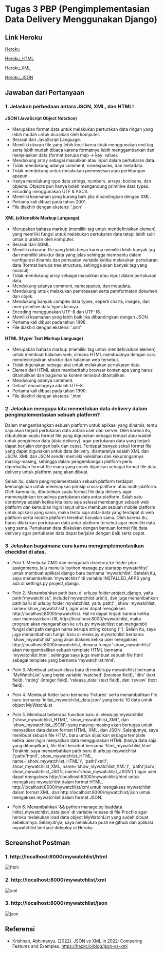 # Tugas 3 PBP (Pengimplementasian Data Delivery Menggunakan Django)

## Link Heroku

[Heroku](https://katalog-project-django.herokuapp.com/mywatchlist/)

[Heroku_HTML](https://katalog-project-django.herokuapp.com/mywatchlist/html/)

[Heroku_XML](https://katalog-project-django.herokuapp.com/mywatchlist/xml/)

[Heroku_JSON](https://katalog-project-django.herokuapp.com/mywatchlist/json/)

## Jawaban dari Pertanyaan

### 1. Jelaskan perbedaan antara JSON, XML, dan HTML!

#### JSON (JavaScript Object Notation)
- Merupakan format data untuk melakukan perturakan data ringan yang lebih mudah untuk diuraikan oleh komputer.
- Berasal dari JavaScript Language.
- Memiliki ukuran file yang lebih kecil karna tidak menggunakan end tag serta lebih mudah dibaca karena formatnya lebih menggambarkan dan menjelaskan data (format berupa map -> key: value).
- Mendukung array sebagai masukkan atau input dalam pertukaran data.
- Tidak mendukung adanya comment, namespaces, dan metadata.
- Tidak mendukung untuk melakukan pemrosesan atau perhitungan apapun.
- Hanya mendukung type data strings, numbers, arrays, booleans, dan objects. Objects pun hanya boleh mengandung primitive data types.
- Encoding menggunakan UTF & ASCII.
- Memiliki keamanan yang kurang baik jika dibandingkan dengan XML.
- Pertama kali dibuat pada tahun 2001.
- File diakhiri dengan ekstensi '.json'

#### XML (eXtensible Markup Language)
- Merupakan bahasa markup (memiliki tag untuk mendefinisikan elemen) yang memiliki fungsi untuk melakukan pertukaran data tetapi lebih sulit untuk diuraikan oleh komputer.
- Berasal dari SGML.
- Memiliki ukurann file yang lebih besar karena memiliki lebih banyak tag dan memiliki struktur data yang jelas sehingga membantu dalam konfigurasi dinamis dan pemuatan variable ketika melakukan pertukaran data (format berupa tree structure, sehingga akan banyak tag yang muncul)
- Tidak mendukung array sebagai masukkan atau input dalam pertukaran data.
- Mendukung adanya comment, namespaces, dan metadata.
- Mendukung untuk melakukan pemrosesan serta pemformatan dokumen dan objek.
- Mendukung banyak complex data types, seperti charts, images, dan nom-primitive data types lainnya.
- Encoding menggunakan UTF-8 dan UTF-16.
- Memiliki keamanan yang lebih baik jika dibandingkan dengan JSON.
- Pertama kali dibuat pada tahun 1998.
- File diakhiri dengan ekstensi '.xml'

#### HTML (Hyper Text Markup Language)
- Merupakan bahasa markup (memiliki tag untuk mendefinisikan elemen) untuk membuat halaman web, dimana HTML membuatnya dengan cara mendeskripsikan struktur dari halaman web tersebut.
- Tidak digunakan sebagai alat untuk melakukan pertukaran data.
- Elemen dari HTML akan memberitahu browser konten apa yang harus ditampilkan dan bagaimana konten tersebut ditampilkan.
- Mendukung adanya comment.
- Default encodingnya adalah UTF-8.
- Pertama kali dibuat pada tahun 1990.
- File diakhiri dengan ekstensi '.html'

### 2. Jelaskan mengapa kita memerlukan data delivery dalam pengimplementasian sebuah platform?

Dalam mengembangkan sebuah platform untuk aplikasi yang dinamis, tentu saja akan terjadi pertukaran data antara user dan server. Oleh karena itu, dibutuhkan suatu format file yang digunakan sebagai tempat atau wadah untuk pengiriman data (data delivery), agar pertukaran data yang terjadi dapat berjalan dengan baik dan cepat. Terdapat banyak sekali format file yang dapat digunakan untuk data delivery, diantaranya adalah XML dan JSON. XML dan JSON sendiri memiliki kelebihan dan kekurangannya masing-masing, sehingga dalam pengembangan platform perlu diperhatikan format file mana yang cocok dijadikan sebagai format file data delivery untuk platform yang akan dibuat.

Selain itu, dalam pengimplementasian sebuah platform terdapat kemungkinan untuk menerapkan prinsip cross-platform atau multi-platform. Oleh karena itu, dibutuhkan suatu format file data delivery agar memungkinkan terjadinya pertukaran data antar platform. Salah satu contohnya adalah ketika kita baru saja selesai membangun sebuah web platform dan kemudian ingin lanjut untuk membuat sebuah mobile platform untuk aplikasi yang sama, maka tentu saja data-data yang terdapat di web platform serta mobile platform tersebut haruslah sama. Oleh karena itu, harus dilakukan pertukaran data antar platform tersebut agar memiliki data yang sama. Pertukaran data dilakukan dengan bantuan format file data delivary agar pertukaran data dapat berjalan dengan baik serta cepat.

### 3. Jelaskan bagaimana cara kamu mengimplementasikan checklist di atas.

- Poin 1. Membuka CMD dan mengubah directory ke folder pbp-assignments, lalu menulis 'python manage.py startapp mywatchlist' untuk membuat aplikasi django baru bernama 'mywatchlist'. Setelah itu, saya menambahkan 'mywatchlist' di variable INSTALLED_APPS yang ada di settings.py project_django.

- Poin 2. Menambahkan path baru di urls.py folder project_django, yaitu path('mywatchlist/', include('mywatchlist.urls')), dan juga menambahkan path baru di urls.py folder mywatchlist, yaitu path('', show_mywatchlist, name='show_mywatchlist'), agar user dapat mengakses http://localhost:8000/mywatchlist. Hal ini dapat terjadi karena ketika user memasukkan URL http://localhost:8000/mywatchlist, maka program akan mengarahkan ke urls.py mywatchlist dan mengambil fungsi dari path dengan nama berupa string kosong (''). Selain itu, saya juga menambahkan fungsi baru di views.py mywatchlist bernama 'show_mywatchlist' yang akan diakses ketika user mengakses http://localhost:8000/mywatchlist, dimana fungsi 'show_mywatchlist' akan mengembalikan sebuah template HTML bernama 'mywatchlist.html', sehingga saya juga membuat sebuah file html sebagai template yang bernama 'mywatchlist.html'.

- Poin 3. Membuat sebuah class baru di models.py mywatchlist bernama 'MyWatchList' yang berisi variable 'watched' (boolean field), 'title' (text field), 'rating' (integer field), 'release_date' (text field), dan 'review' (text field).

- Poin 4. Membuat folder baru bernama 'fixtures' serta menambahkan file baru bernama 'initial_mywatchlist_data.json' yang berisi 10 data untuk object MyWatchList

- Poin 5. Membuat beberapa function baru di views.py mywatchlist ('show_mywatchlist_HTML', 'show_mywatchlist_XML', dan 'show_mywatchlist_JSON') yang masing-masing akan bertugas untuk menyajikan data dalam format HTML, XML, dan JSON. Selanjutnya, saya membuat sebuah file HTML baru untuk dijadikan sebagai template ketika user ingin menyajikan data menggunakan HTML (hanya data saja yang ditampilkan), file html tersebut bernama 'html_mywatchlist.html'. Terakhir, saya menambahkan path baru di urls.py mywatchlist ('path('html/', show_mywatchlist_HTML, name='show_mywatchlist_HTML')', 'path('xml/', show_mywatchlist_XML, name='show_mywatchlist_XML')', 'path('json/', show_mywatchlist_JSON, name='show_mywatchlist_JSON')') agar user dapat mengakses http://localhost:8000/mywatchlist/html untuk mengakses mywatchlist dalam format HTML, http://localhost:8000/mywatchlist/xml untuk mengakses mywatchlist dalam format XML, dan http://localhost:8000/mywatchlist/json untuk mengakses mywatchlist dalam format JSON.

- Poin 6. Menambahkan '&& python manage.py loaddata initial_mywatchlist_data.json' di variable release di file Procfile agar heroku melakukan load data object MyWatchList yang sudah dibuat sebelumnya. Selanjutnya, saya melakukan push ke github dan aplikasi mywatchlist berhasil dideploy di Heroku.

## Screenshot Postman
### 1. http://localhost:8000/mywatchlist/html
![html](https://user-images.githubusercontent.com/87516736/191299185-c6d184ac-1186-465b-a97d-ab026509afa0.png)

### 2. http://localhost:8000/mywatchlist/xml
![xml](https://user-images.githubusercontent.com/87516736/191299427-da1775db-f465-49ea-92b1-f99e24e0d4b9.png)

### 3. http://localhost:8000/mywatchlist/json
![json](https://user-images.githubusercontent.com/87516736/191299517-afb409c8-9125-42a7-9c17-05d65ab024c3.png)

## Referensi
- Krishnan, Abhimanyu. (2022). JSON vs XML in 2022: Comparing Features and Examples. https://hackr.io/blog/json-vs-xml